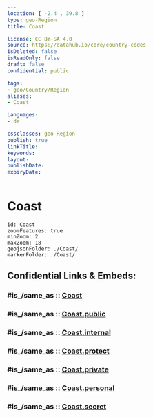 ```yaml
---
location: [ -2.4 , 39.8 ] 
type: geo-Region
title: Coast

license: CC BY-SA 4.0
source: https://datahub.io/core/country-codes
isDeleted: false
isReadOnly: false
draft: false
confidential: public

tags:
- geo/Country/Region
aliases:
- Coast

Languages:
- de

cssclasses: geo-Region
publish: true
linkTitle: 
keywords: 
layout: 
publishDate: 
expiryDate: 
---
```


# Coast

```leaflet
id: Coast
zoomFeatures: true 
minZoom: 2 
maxZoom: 18
geojsonFolder: ./Coast/
markerFolder: ./Coast/
```


## Confidential Links & Embeds: 

### #is_/same_as :: [Coast](/_Standards/Earth/Continent/Africa/Africa~East/Kenya/Provinces~Kenya/Coast.md) 

### #is_/same_as :: [Coast.public](/_public/Earth/Continent/Africa/Africa~East/Kenya/Provinces~Kenya/Coast.public.md) 

### #is_/same_as :: [Coast.internal](/_internal/Earth/Continent/Africa/Africa~East/Kenya/Provinces~Kenya/Coast.internal.md) 

### #is_/same_as :: [Coast.protect](/_protect/Earth/Continent/Africa/Africa~East/Kenya/Provinces~Kenya/Coast.protect.md) 

### #is_/same_as :: [Coast.private](/_private/Earth/Continent/Africa/Africa~East/Kenya/Provinces~Kenya/Coast.private.md) 

### #is_/same_as :: [Coast.personal](/_personal/Earth/Continent/Africa/Africa~East/Kenya/Provinces~Kenya/Coast.personal.md) 

### #is_/same_as :: [Coast.secret](/_secret/Earth/Continent/Africa/Africa~East/Kenya/Provinces~Kenya/Coast.secret.md)

